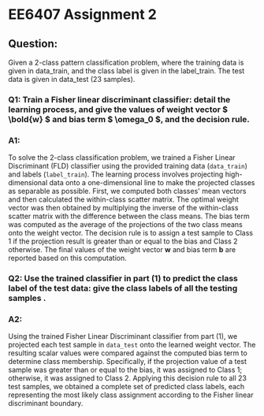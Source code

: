 # EE6407 Assignment 2

## Question:

Given a 2-class pattern classification problem, where the training data is given in data_train, and the class label is given in the label_train. The test data is given in data_test (23 samples).

### Q1: Train a Fisher linear discriminant classifier: detail the learning process, and give the values of weight vector $ \bold{w} $ and bias term $ \omega_0 $, and the decision rule.

###  A1: 

To solve the 2-class classification problem, we trained a Fisher Linear Discriminant (FLD) classifier using the provided training data (`data_train`) and labels (`label_train`). The learning process involves projecting high-dimensional data onto a one-dimensional line to make the projected classes as separable as possible. First, we computed both classes' mean vectors and then calculated the within-class scatter matrix. The optimal weight vector was then obtained by multiplying the inverse of the within-class scatter matrix with the difference between the class means. The bias term was computed as the average of the projections of the two class means onto the weight vector. The decision rule is to assign a test sample to Class 1 if the projection result is greater than or equal to the bias and Class 2 otherwise. The final values of the weight vector **w** and bias term **b** are reported based on this computation.

### Q2: Use the trained classifier in part (1) to predict the class label of the test data: give the class labels of all the testing samples .

### A2: 

Using the trained Fisher Linear Discriminant classifier from part (1), we projected each test sample in `data_test` onto the learned weight vector. The resulting scalar values were compared against the computed bias term to determine class membership. Specifically, if the projection value of a test sample was greater than or equal to the bias, it was assigned to Class 1; otherwise, it was assigned to Class 2. Applying this decision rule to all 23 test samples, we obtained a complete set of predicted class labels, each representing the most likely class assignment according to the Fisher linear discriminant boundary.